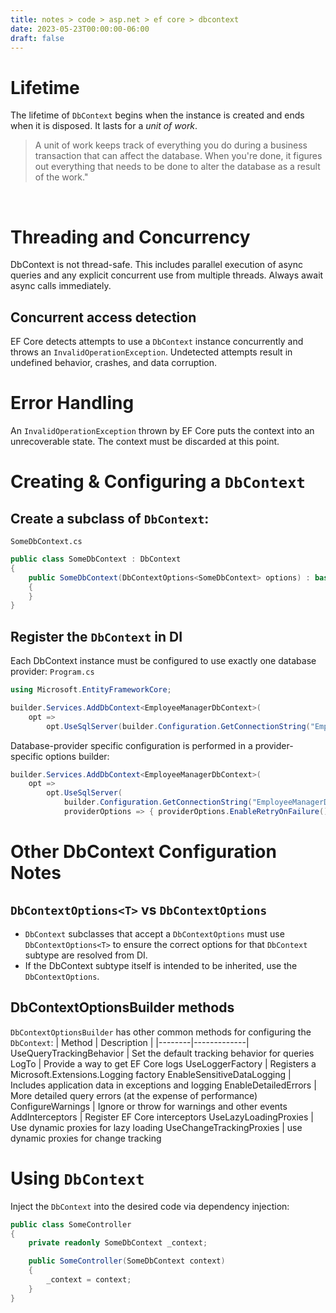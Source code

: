```yaml
---
title: notes > code > asp.net > ef core > dbcontext
date: 2023-05-23T00:00:00-06:00
draft: false
---
```


# Lifetime
The lifetime of `DbContext` begins when the instance is created and ends when it is disposed.  It lasts for a *unit of work*.

> A unit of work keeps track of everything you do during a business transaction that can affect the database.  When you're done, it figures out everything that needs to be done to alter the database as a result of the work."  

<br />

# Threading and Concurrency
<r>DbContext is not thread-safe</r>.  This includes parallel execution of async queries and any explicit concurrent use from multiple threads.  <g>Always await async calls immediately.</g>

## Concurrent access detection
EF Core detects attempts to use a `DbContext` instance concurrently and throws an `InvalidOperationException`.  Undetected attempts result in undefined behavior, crashes, and data corruption.

# Error Handling
An `InvalidOperationException` thrown by EF Core puts the context into an unrecoverable state.  The context must be discarded at this point.

# Creating & Configuring a `DbContext`
## Create a subclass of `DbContext`:
`SomeDbContext.cs`
```cs
public class SomeDbContext : DbContext
{
    public SomeDbContext(DbContextOptions<SomeDbContext> options) : base(options) 
    {
    }
}
```

## Register the `DbContext` in DI
Each DbContext instance must be configured to use exactly one database provider:
`Program.cs`
```cs
using Microsoft.EntityFrameworkCore;

builder.Services.AddDbContext<EmployeeManagerDbContext>(
    opt => 
        opt.UseSqlServer(builder.Configuration.GetConnectionString("EmployeeManagerDb")));
```

Database-provider specific configuration is performed in a provider-specific options builder:
```cs
builder.Services.AddDbContext<EmployeeManagerDbContext>(
    opt => 
        opt.UseSqlServer(
            builder.Configuration.GetConnectionString("EmployeeManagerDb"),
            providerOptions => { providerOptions.EnableRetryOnFailure() } ));
```
# Other DbContext Configuration Notes
## `DbContextOptions<T>` vs `DbContextOptions`
- `DbContext` subclasses that accept a `DbContextOptions` must use `DbContextOptions<T>` to ensure the correct options for that `DbContext` subtype are resolved from DI.
- If the DbContext subtype itself is intended to be inherited, use the `DbContextOptions`.

## DbContextOptionsBuilder methods
`DbContextOptionsBuilder` has other common methods for configuring the `DbContext`:
| Method | Description |
|--------|-------------|
UseQueryTrackingBehavior | Set the default tracking behavior for queries
LogTo | Provide a way to get EF Core logs
UseLoggerFactory | Registers a Microsoft.Extensions.Logging factory
EnableSensitiveDataLogging | Includes application data in exceptions and logging
EnableDetailedErrors | More detailed query errors (at the expense of performance)
ConfigureWarnings | Ignore or throw for warnings and other events
AddInterceptors | Register EF Core interceptors 
UseLazyLoadingProxies | Use dynamic proxies for lazy loading
UseChangeTrackingProxies | use dynamic proxies for change tracking

# Using `DbContext`
Inject the `DbContext` into the desired code via dependency injection:
```cs
public class SomeController
{
    private readonly SomeDbContext _context;

    public SomeController(SomeDbContext context) 
    {
        _context = context;
    }
}
```

